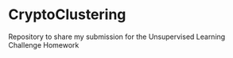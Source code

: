 # CryptoClustering
Repository to share my submission for the Unsupervised Learning Challenge Homework
